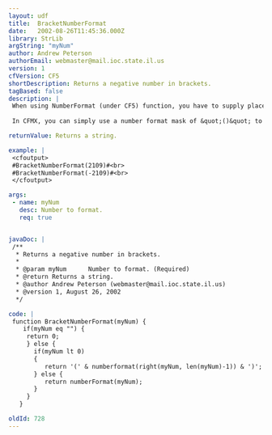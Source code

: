```yaml
---
layout: udf
title:  BracketNumberFormat
date:   2002-08-26T11:45:36.000Z
library: StrLib
argString: "myNum"
author: Andrew Peterson
authorEmail: webmaster@mail.ioc.state.il.us
version: 1
cfVersion: CF5
shortDescription: Returns a negative number in brackets.
tagBased: false
description: |
 When using NumberFormat (under CF5) function, you have to supply place settings (a &quot;9&quot; or a &quot;_&quot;) if you want to use brackets to display a negative number instead of a &quot;-&quot; (minus) sign. BracketNumberFormat uses NumberFormat in conjunction with a bit more code to provide a negative number with brackets surrounding it.
 
 In CFMX, you can simply use a number format mask of &quot;()&quot; to get the same result.

returnValue: Returns a string.

example: |
 <cfoutput>
 #BracketNumberFormat(2109)#<br>
 #BracketNumberFormat(-2109)#<br>
 </cfoutput>

args:
 - name: myNum
   desc: Number to format.
   req: true


javaDoc: |
 /**
  * Returns a negative number in brackets.
  * 
  * @param myNum      Number to format. (Required)
  * @return Returns a string. 
  * @author Andrew Peterson (webmaster@mail.ioc.state.il.us) 
  * @version 1, August 26, 2002 
  */

code: |
 function BracketNumberFormat(myNum) {
    if(myNum eq "") {
     return 0;
     } else {
       if(myNum lt 0)
       {
          return '(' & numberformat(right(myNum, len(myNum)-1)) & ')';
       } else {
          return numberFormat(myNum);
       }
     }
   }

oldId: 728
---
```


